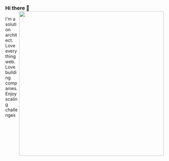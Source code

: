### Hi there 👋 <img align='right' src="https://github-readme-stats.vercel.app/api?username=rootux&count_private=true&show_icons=true&include_all_commits=true&hide_rank=true&hide_title=true" width=460>

I'm a solution architect. Love everything web. Love building companies. Enjoy scaling challenges
